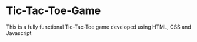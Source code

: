 # Tic-Tac-Toe-Game
This is a fully functional Tic-Tac-Toe game developed using HTML, CSS and Javascript

